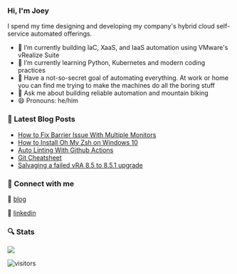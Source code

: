 ### Hi, I'm Joey

I spend my time designing and developing my company's hybrid cloud self-service automated offerings.

- 🔭 I’m currently building IaC, XaaS, and IaaS automation using VMware's vRealize Suite
- 🌱 I’m currently learning Python, Kubernetes and modern coding practices
- 🤖 Have a not-so-secret goal of automating everything. At work or home you can find me trying to make the machines do all the boring stuff
- 💬 Ask me about building reliable automation and mountain biking
- 😄 Pronouns: he/him

### 📕 Latest Blog Posts

<!-- BLOG-POST-LIST:START -->

- [How to Fix Barrier Issue With Multiple Monitors](https://www.joeykleinsorge.com/posts/2022/01/how-to-fix-barrier-issue-with-multiple-monitors/)
- [How to Install Oh My Zsh on Windows 10](https://www.joeykleinsorge.com/posts/2021/11/how-to-install-oh-my-zsh-on-windows-10/)
- [Auto Linting With Github Actions](https://www.joeykleinsorge.com/posts/2021/11/auto-linting-with-github-actions/)
- [Git Cheatsheet](https://www.joeykleinsorge.com/posts/2021/11/git-cheatsheet/)
- [Salvaging a failed vRA 8.5 to 8.5.1 upgrade](https://www.joeykleinsorge.com/posts/2021/10/salvaging-a-failed-vra-8.5-to-8.5.1-upgrade/)
<!-- BLOG-POST-LIST:END -->

### 🔗 Connect with me

:page_with_curl: [blog][blog]

👔 [linkedin][linkedin]

### 🔍 Stats

![](https://github-readme-stats.vercel.app/api?username=joeykleinsorge&theme=calm&show_icons=true)

![visitors](https://visitor-badge.laobi.icu/badge?page_id=JoeyKleinsorge.JoeyKleinsorge)


[blog]: https://joeykleinsorge.com
[linkedin]: https://linkedin.com/in/joeykleinsorge
